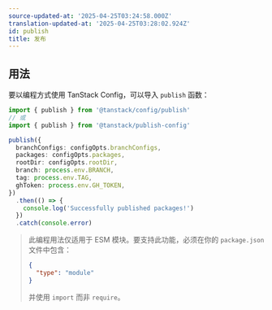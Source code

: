 ```yaml
---
source-updated-at: '2025-04-25T03:24:58.000Z'
translation-updated-at: '2025-04-25T03:28:02.924Z'
id: publish
title: 发布
---
```

## 用法

要以编程方式使用 TanStack Config，可以导入 `publish` 函数：

```ts
import { publish } from '@tanstack/config/publish'
// 或
import { publish } from '@tanstack/publish-config'

publish({
  branchConfigs: configOpts.branchConfigs,
  packages: configOpts.packages,
  rootDir: configOpts.rootDir,
  branch: process.env.BRANCH,
  tag: process.env.TAG,
  ghToken: process.env.GH_TOKEN,
})
  .then(() => {
    console.log('Successfully published packages!')
  })
  .catch(console.error)
```

> 此编程用法仅适用于 ESM 模块。要支持此功能，必须在你的 `package.json` 文件中包含：
>
> ```json
> {
>   "type": "module"
> }
> ```
>
> 并使用 `import` 而非 `require`。
